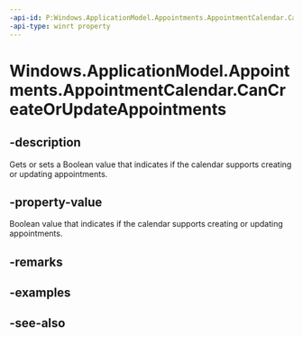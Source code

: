 ----api-id: P:Windows.ApplicationModel.Appointments.AppointmentCalendar.CanCreateOrUpdateAppointments
-api-type: winrt property
---<!-- Property syntaxpublic bool CanCreateOrUpdateAppointments { get;  set; }--># Windows.ApplicationModel.Appointments.AppointmentCalendar.CanCreateOrUpdateAppointments## -descriptionGets or sets a Boolean value that indicates if the calendar supports creating or updating appointments.## -property-valueBoolean value that indicates if the calendar supports creating or updating appointments.## -remarks## -examples## -see-also